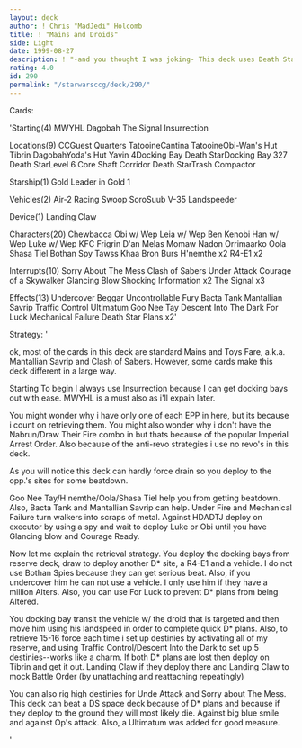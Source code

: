 ```yaml
---
layout: deck
author: ! Chris "MadJedi" Holcomb
title: ! "Mains and Droids"
side: Light
date: 1999-08-27
description: ! "-and you thought I was joking- This deck uses Death Star Plans and MWYHL for a deadly regenerating combo."
rating: 4.0
id: 290
permalink: "/starwarsccg/deck/290/"
---
```

Cards: 

'Starting(4)
MWYHL
Dagobah
The Signal
Insurrection

Locations(9)
CCGuest Quarters
TatooineCantina
TatooineObi-Wan's Hut
Tibrin
DagobahYoda's Hut
Yavin 4Docking Bay
Death StarDocking Bay 327
Death StarLevel 6 Core Shaft Corridor
Death StarTrash Compactor

Starship(1)
Gold Leader in Gold 1

Vehicles(2)
Air-2 Racing Swoop
SoroSuub V-35 Landspeeder

Device(1)
Landing Claw

Characters(20)
Chewbacca
Obi w/ Wep
Leia w/ Wep
Ben Kenobi
Han w/ Wep
Luke w/ Wep
KFC
Frigrin D'an
Melas
Momaw Nadon
Orrimaarko
Oola
Shasa Tiel
Bothan Spy
Tawss Khaa
Bron Burs
H'nemthe x2
R4-E1 x2

Interrupts(10)
Sorry About The Mess
Clash of Sabers
Under Attack
Courage of a Skywalker
Glancing Blow
Shocking Information x2
The Signal x3

Effects(13)
Undercover
Beggar
Uncontrollable Fury
Bacta Tank
Mantallian Savrip
Traffic Control
Ultimatum
Goo Nee Tay
Descent Into The Dark
For Luck
Mechanical Failure
Death Star Plans x2'

Strategy: '

ok, most of the cards in this deck are standard Mains and Toys Fare, a.k.a. Mantallian Savrip and Clash of Sabers.  However, some cards make this deck different in a large way.

Starting
To begin I always use Insurrection because I can get docking bays out with ease.  MWYHL is a must also as i'll expain later.

You might wonder why i have only one of each EPP in here, but its because i count on retrieving them.  You might also wonder why i don't have the Nabrun/Draw Their Fire combo in but thats because of the popular Imperial Arrest Order.  Also because of the anti-revo strategies i use no revo's in this deck.

As you will notice this deck can hardly force drain so you deploy to the opp.'s sites for some beatdown.

Goo Nee Tay/H'nemthe/Oola/Shasa Tiel help you from getting beatdown.  Also, Bacta Tank and Mantallian Savrip can help.  Under Fire and Mechanical Failure turn walkers into scraps of metal.  Against HDADTJ deploy on executor by using a spy and wait to deploy Luke or Obi until you have Glancing blow and Courage Ready.

Now let me explain the retrieval strategy. You deploy the docking bays from reserve deck, draw to deploy another D* site, a R4-E1 and a vehicle.  I do not use Bothan Spies because they can get serious beat.	Also, if you undercover him he can not use a vehicle.  I only use him if they have a million Alters.  Also, you can use For Luck to prevent D* plans from being Altered.

You docking bay transit the vehicle w/ the droid that is targeted and then move him using his landspeed in order to complete quick D* plans.  Also, to retrieve 15-16 force each time i set up destinies by activating all of my reserve, and using Traffic Control/Descent Into the Dark to set up 5 destinies--works like a charm.  If both D* plans are lost then deploy on Tibrin and get it out.  Landing Claw if they deploy there and Landing Claw to mock Battle Order (by unattaching and reattaching repeatingly)

You can also rig high destinies for Unde Attack and Sorry about The Mess.  This deck can beat a DS space deck because of D* plans and because if they deploy to the ground they will most likely die.  Against big blue smile and against Op's attack.  Also, a Ultimatum was added for good measure.







'
